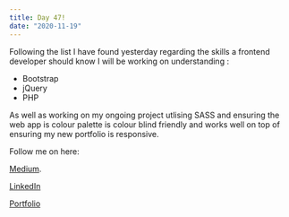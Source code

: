 ```yaml
---
title: Day 47!
date: "2020-11-19"
---
```



Following the list I have found yesterday regarding the skills a frontend developer should know I will be working on understanding :

- Bootstrap
- jQuery
- PHP

As well as working on my ongoing project utlising SASS and ensuring the web app is colour palette is colour blind friendly and works well on top of ensuring my new portfolio is responsive. 

Follow me on here:


[Medium](https://medium.com/@kalemajoanna).

[LinkedIn](https://www.linkedin.com/in/joanna-e-kalema-a5a5b4136/)

[Portfolio](https://joannathedeveloper.netlify.app/)

